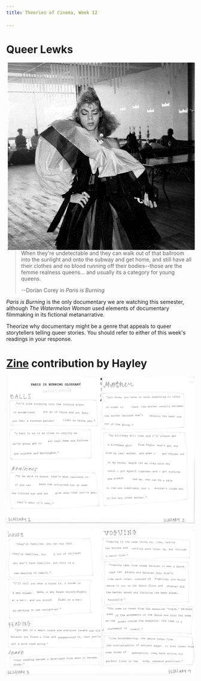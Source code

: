 ```yaml
---
title: Theories of Cinema, Week 12

---
```

# Queer Lewks
<img src="/paris.png" alt="Venus Xtravaganza models in this still from Paris is Burning." style="float:right" >

> When they're undetectable and they can walk out of that ballroom into the sunlight and onto the subway and get home, and still have all their clothes and no blood running off their bodies--those are the femme realness queens... and usually its a category for young queens.
>
> --Dorian Corey in *Paris is Burning*

*Paris is Burning* is the only documentary we are watching this semester, although *The Watermelon Woman* used elements of documentary filmmaking in its fictional metanarrative.

Theorize why documentary might be a genre that appeals to queer storytellers telling queer stories. You should refer to either of this week's readings in your response.

# [Zine](@/teaching/engl30803/zine.md) contribution by Hayley

![Page 1 of Hayley's zine](/glossary1.png)

![Page 2 of Hayley's zine](/glossary2.png)

